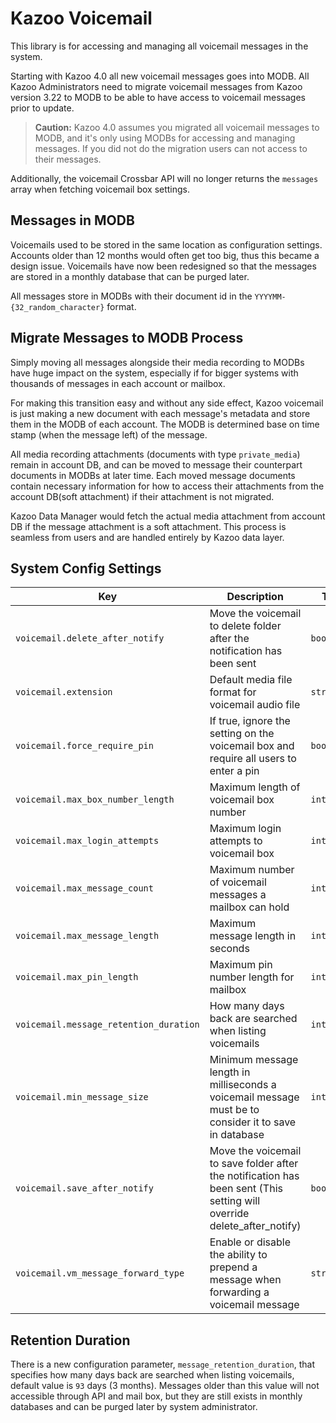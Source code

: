 # Kazoo Voicemail

This library is for accessing and managing all voicemail messages in the system.

Starting with Kazoo 4.0 all new voicemail messages goes into MODB. All Kazoo Administrators need to migrate voicemail messages from Kazoo version 3.22 to MODB to be able to have access to voicemail messages prior to update.

> **Caution:** Kazoo 4.0 assumes you migrated all voicemail messages to MODB, and it's only using MODBs for accessing and managing messages. If you did not do the migration users can not access to their messages.

Additionally, the voicemail Crossbar API will no longer returns the `messages` array when fetching voicemail box settings.

## Messages in MODB

Voicemails used to be stored in the same location as configuration settings. Accounts older than 12 months would often get too big,
thus this became a design issue. Voicemails have now been redesigned so that the messages are stored in a monthly database that can be purged later.

All messages store in MODBs with their document id in the `YYYYMM-{32_random_character}` format.

## Migrate Messages to MODB Process

Simply moving all messages alongside their media recording to MODBs have huge impact on the system, especially if for bigger systems with thousands of messages in each account or mailbox.

For making this transition easy and without any side effect, Kazoo voicemail is just making a new document with each message's metadata and store them in the MODB of each account. The MODB is determined base on time stamp (when the message left) of the message.

All media recording attachments (documents with type `private_media`) remain in account DB, and can be moved to message their counterpart documents in MODBs at later time. Each moved message documents contain necessary information for how to access their attachments from the account DB(soft attachment) if their attachment is not migrated.

Kazoo Data Manager would fetch the actual media attachment from account DB if the message attachment is a soft attachment. This process is seamless from users and are handled entirely by Kazoo data layer.

## System Config Settings

Key | Description | Type | Default | Required
--- | ----------- | ---- | ------- | --------
`voicemail.delete_after_notify` | Move the voicemail to delete folder after the notification has been sent | `boolean()` | `false` | `false`
`voicemail.extension` | Default media file format for voicemail audio file | `string()` | `mp3` | `false`
`voicemail.force_require_pin` | If true, ignore the setting on the voicemail box and require all users to enter a pin | `boolean()` | `false` | `false`
`voicemail.max_box_number_length` | Maximum length of voicemail box number | `integer()` | `15` | `false`
`voicemail.max_login_attempts` | Maximum login attempts to voicemail box | `integer()` | `3` | `false`
`voicemail.max_message_count` | Maximum number of voicemail messages a mailbox can hold | `integer()` | `100` | `false`
`voicemail.max_message_length` | Maximum message length in seconds | `integer()` | `500` | `false`
`voicemail.max_pin_length` | Maximum pin number length for mailbox | `integer()` | `6` | `false`
`voicemail.message_retention_duration` | How many days back are searched when listing voicemails | `integer()` | `93` | `false`
`voicemail.min_message_size` | Minimum message length in milliseconds a voicemail message must be to consider it to save in database | `integer()` | `500` | `false`
`voicemail.save_after_notify` | Move the voicemail to save folder after the notification has been sent (This setting will override delete_after_notify) | `boolean()` | `false` | `false`
`voicemail.vm_message_forward_type` | Enable or disable the ability to prepend a message when forwarding a voicemail message | `string()` | `only_forward` | `false`

## Retention Duration

There is a new configuration parameter, `message_retention_duration`, that specifies how many days back are searched when listing voicemails, default value is `93` days (3 months). Messages older than this value will not accessible through API and mail box, but they are still exists in monthly databases and can be purged later by system administrator.
